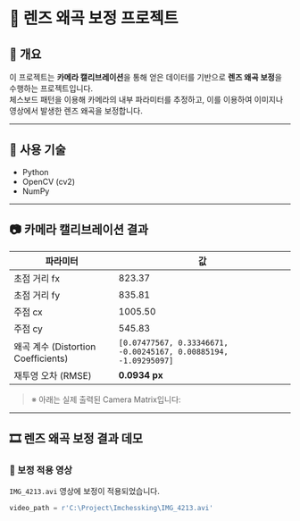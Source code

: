 # 🎯 렌즈 왜곡 보정 프로젝트

## 📌 개요
이 프로젝트는 **카메라 캘리브레이션**을 통해 얻은 데이터를 기반으로 **렌즈 왜곡 보정**을 수행하는 프로젝트입니다.  
체스보드 패턴을 이용해 카메라의 내부 파라미터를 추정하고, 이를 이용하여 이미지나 영상에서 발생한 렌즈 왜곡을 보정합니다.

---

## 🔧 사용 기술
- Python
- OpenCV (cv2)
- NumPy

---

## 📷 카메라 캘리브레이션 결과

| 파라미터 | 값 |
|----------|----|
| 초점 거리 fx | 823.37 |
| 초점 거리 fy | 835.81 |
| 주점 cx | 1005.50 |
| 주점 cy | 545.83 |
| 왜곡 계수 (Distortion Coefficients) | `[0.07477567, 0.33346671, -0.00245167, 0.00885194, -1.09295097]` |
| 재투영 오차 (RMSE) | **0.0934 px**

> ※ 아래는 실제 출력된 Camera Matrix입니다:


---

## 🎞️ 렌즈 왜곡 보정 결과 데모

### 📼 보정 적용 영상  
`IMG_4213.avi` 영상에 보정이 적용되었습니다.

```python
video_path = r'C:\Project\Imchessking\IMG_4213.avi'
